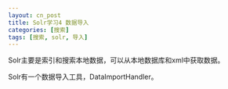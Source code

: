 ```yaml
---
layout: cn_post
title: Solr学习4 数据导入
categories: [搜索]
tags: [搜索, solr, 导入]
---
```


Solr主要是索引和搜索本地数据，可以从本地数据库和xml中获取数据。

Solr有一个数据导入工具，DataImportHandler。

